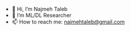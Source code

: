 - 👋 Hi, I’m Najmeh Taleb
- 👀 I’m ML/DL Researcher
- 📫 How to reach me: najmehtaleb@gmail.com

<!---
najmehtaleb/najmehtaleb is a ✨ special ✨ repository because its `README.md` (this file) appears on your GitHub profile.
You can click the Preview link to take a look at your changes.
--->
